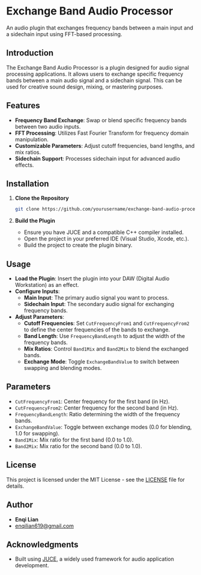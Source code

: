 # Exchange Band Audio Processor

An audio plugin that exchanges frequency bands between a main input and a sidechain input using FFT-based processing.

## Introduction

The Exchange Band Audio Processor is a plugin designed for audio signal processing applications. It allows users to exchange specific frequency bands between a main audio signal and a sidechain signal. This can be used for creative sound design, mixing, or mastering purposes.

## Features

- **Frequency Band Exchange**: Swap or blend specific frequency bands between two audio inputs.
- **FFT Processing**: Utilizes Fast Fourier Transform for frequency domain manipulation.
- **Customizable Parameters**: Adjust cutoff frequencies, band lengths, and mix ratios.
- **Sidechain Support**: Processes sidechain input for advanced audio effects.

## Installation

1. **Clone the Repository**

   ```bash
   git clone https://github.com/yourusername/exchange-band-audio-processor.git
   ```

2. **Build the Plugin**

   - Ensure you have JUCE and a compatible C++ compiler installed.
   - Open the project in your preferred IDE (Visual Studio, Xcode, etc.).
   - Build the project to create the plugin binary.

## Usage

- **Load the Plugin**: Insert the plugin into your DAW (Digital Audio Workstation) as an effect.
- **Configure Inputs**:
  - **Main Input**: The primary audio signal you want to process.
  - **Sidechain Input**: The secondary audio signal for exchanging frequency bands.
- **Adjust Parameters**:
  - **Cutoff Frequencies**: Set `CutFrequencyFrom1` and `CutFrequencyFrom2` to define the center frequencies of the bands to exchange.
  - **Band Length**: Use `FrequencyBandLength` to adjust the width of the frequency bands.
  - **Mix Ratios**: Control `Band1Mix` and `Band2Mix` to blend the exchanged bands.
  - **Exchange Mode**: Toggle `ExchangeBandValue` to switch between swapping and blending modes.

## Parameters

- `CutFrequencyFrom1`: Center frequency for the first band (in Hz).
- `CutFrequencyFrom2`: Center frequency for the second band (in Hz).
- `FrequencyBandLength`: Ratio determining the width of the frequency bands.
- `ExchangeBandValue`: Toggle between exchange modes (0.0 for blending, 1.0 for swapping).
- `Band1Mix`: Mix ratio for the first band (0.0 to 1.0).
- `Band2Mix`: Mix ratio for the second band (0.0 to 1.0).

## License

This project is licensed under the MIT License - see the [LICENSE](LICENSE) file for details.

## Author

- **Enqi Lian**
- [enqilian619@gmail.com](mailto:your.email@example.com)

## Acknowledgments

- Built using [JUCE](https://juce.com), a widely used framework for audio application development.

